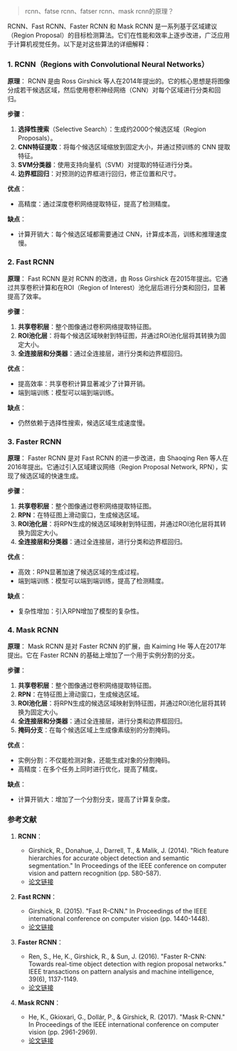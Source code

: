 > rcnn、fatse rcnn、fatser rcnn、mask rcnn的原理？


RCNN、Fast RCNN、Faster RCNN 和 Mask RCNN 是一系列基于区域建议（Region Proposal）的目标检测算法。它们在性能和效率上逐步改进，广泛应用于计算机视觉任务。以下是对这些算法的详细解释：

### 1. RCNN（Regions with Convolutional Neural Networks）

**原理**：
RCNN 是由 Ross Girshick 等人在2014年提出的。它的核心思想是将图像分成若干候选区域，然后使用卷积神经网络（CNN）对每个区域进行分类和回归。

**步骤**：
1. **选择性搜索**（Selective Search）：生成约2000个候选区域（Region Proposals）。
2. **CNN特征提取**：将每个候选区域缩放到固定大小，并通过预训练的 CNN 提取特征。
3. **SVM分类器**：使用支持向量机（SVM）对提取的特征进行分类。
4. **边界框回归**：对预测的边界框进行回归，修正位置和尺寸。

**优点**：
- 高精度：通过深度卷积网络提取特征，提高了检测精度。

**缺点**：
- 计算开销大：每个候选区域都需要通过 CNN，计算成本高，训练和推理速度慢。

### 2. Fast RCNN

**原理**：
Fast RCNN 是对 RCNN 的改进，由 Ross Girshick 在2015年提出。它通过共享卷积计算和在ROI（Region of Interest）池化层后进行分类和回归，显著提高了效率。

**步骤**：
1. **共享卷积层**：整个图像通过卷积网络提取特征图。
2. **ROI池化层**：将每个候选区域映射到特征图，并通过ROI池化层将其转换为固定大小。
3. **全连接层和分类器**：通过全连接层，进行分类和边界框回归。

**优点**：
- 提高效率：共享卷积计算显著减少了计算开销。
- 端到端训练：模型可以端到端训练。

**缺点**：
- 仍然依赖于选择性搜索，候选区域生成速度慢。

### 3. Faster RCNN

**原理**：
Faster RCNN 是对 Fast RCNN 的进一步改进，由 Shaoqing Ren 等人在2016年提出。它通过引入区域建议网络（Region Proposal Network, RPN），实现了候选区域的快速生成。

**步骤**：
1. **共享卷积层**：整个图像通过卷积网络提取特征图。
2. **RPN**：在特征图上滑动窗口，生成候选区域。
3. **ROI池化层**：将RPN生成的候选区域映射到特征图，并通过ROI池化层将其转换为固定大小。
4. **全连接层和分类器**：通过全连接层，进行分类和边界框回归。

**优点**：
- 高效：RPN显著加速了候选区域的生成过程。
- 端到端训练：模型可以端到端训练，提高了检测精度。

**缺点**：
- 复杂性增加：引入RPN增加了模型的复杂性。

### 4. Mask RCNN

**原理**：
Mask RCNN 是对 Faster RCNN 的扩展，由 Kaiming He 等人在2017年提出。它在 Faster RCNN 的基础上增加了一个用于实例分割的分支。

**步骤**：
1. **共享卷积层**：整个图像通过卷积网络提取特征图。
2. **RPN**：在特征图上滑动窗口，生成候选区域。
3. **ROI池化层**：将RPN生成的候选区域映射到特征图，并通过ROI池化层将其转换为固定大小。
4. **全连接层和分类器**：通过全连接层，进行分类和边界框回归。
5. **掩码分支**：在每个候选区域上生成像素级别的分割掩码。

**优点**：
- 实例分割：不仅能检测对象，还能生成对象的分割掩码。
- 高精度：在多个任务上同时进行优化，提高了精度。

**缺点**：
- 计算开销大：增加了一个分割分支，提高了计算复杂度。

### 参考文献

1. **RCNN**：
   - Girshick, R., Donahue, J., Darrell, T., & Malik, J. (2014). "Rich feature hierarchies for accurate object detection and semantic segmentation." In Proceedings of the IEEE conference on computer vision and pattern recognition (pp. 580-587).
   - [论文链接](https://arxiv.org/abs/1311.2524)

2. **Fast RCNN**：
   - Girshick, R. (2015). "Fast R-CNN." In Proceedings of the IEEE international conference on computer vision (pp. 1440-1448).
   - [论文链接](https://arxiv.org/abs/1504.08083)

3. **Faster RCNN**：
   - Ren, S., He, K., Girshick, R., & Sun, J. (2016). "Faster R-CNN: Towards real-time object detection with region proposal networks." IEEE transactions on pattern analysis and machine intelligence, 39(6), 1137-1149.
   - [论文链接](https://arxiv.org/abs/1506.01497)

4. **Mask RCNN**：
   - He, K., Gkioxari, G., Dollár, P., & Girshick, R. (2017). "Mask R-CNN." In Proceedings of the IEEE international conference on computer vision (pp. 2961-2969).
   - [论文链接](https://arxiv.org/abs/1703.06870)